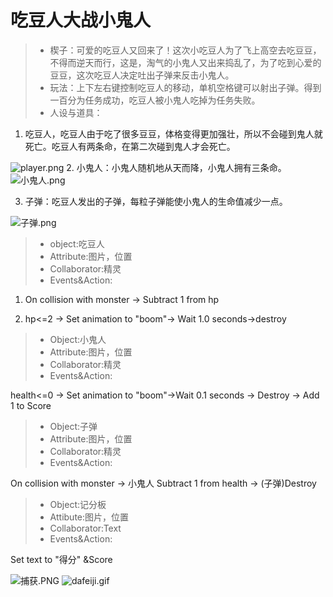 # 吃豆人大战小鬼人

>  * 楔子：可爱的吃豆人又回来了！这次小吃豆人为了飞上高空去吃豆豆，不得而逆天而行，这是，淘气的小鬼人又出来捣乱了，为了吃到心爱的豆豆，这次吃豆人决定吐出子弹来反击小鬼人。
>  * 玩法：上下左右键控制吃豆人的移动，单机空格键可以射出子弹。得到一百分为任务成功，吃豆人被小鬼人吃掉为任务失败。
>  * 人设与道具：

1. 吃豆人，吃豆人由于吃了很多豆豆，体格变得更加强壮，所以不会碰到鬼人就死亡。吃豆人有两条命，在第二次碰到鬼人才会死亡。
<img src="https://i.loli.net/2018/11/08/5be391b0eaee8.png" alt="player.png" title="player.png" />
2. 小鬼人：小鬼人随机地从天而降，小鬼人拥有三条命。

<img src="https://i.loli.net/2018/11/08/5be39188e3a39.png" alt="小鬼人.png" title="小鬼人.png" />

3. 子弹：吃豆人发出的子弹，每粒子弹能使小鬼人的生命值减少一点。
<img src="https://i.loli.net/2018/11/08/5be391a7cb62a.png" alt="子弹.png" title="子弹.png" />


> * object:吃豆人
> * Attribute:图片，位置
> * Collaborator:精灵
> * Events&Action:

1. On collision with monster &rarr; Subtract 1 from hp

2. hp<=2 &rarr; Set animation to "boom"&rarr; Wait 1.0 seconds&rarr;destroy

> * Object:小鬼人
> * Attribute:图片，位置
> * Collaborator:精灵
> * Events&Action:

health<=0 &rarr; Set animation to "boom"&rarr;Wait 0.1 seconds &rarr; Destroy &rarr; Add 1 to Score

> * Object:子弹
> * Attribute:图片，位置
> * Collaborator:精灵
> * Events&Action:

On collision with monster &rarr; 小鬼人 Subtract 1 from health &rarr; (子弹)Destroy

> * Object:记分板
> * Attibute:图片，位置
> * Collaborator:Text
> * Events&Action:

Set text to "得分" &Score

<img src="https://i.loli.net/2018/11/08/5be3961897248.png" alt="捕获.PNG" title="捕获.PNG" />


<img src="https://i.loli.net/2018/11/07/5be2f07b3e688.gif" alt="dafeiji.gif" title="dafeiji.gif" />



































